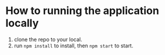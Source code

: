 # How to running the application locally

1. clone the repo to your local.
2. run `npm install` to install, then `npm start` to start.
